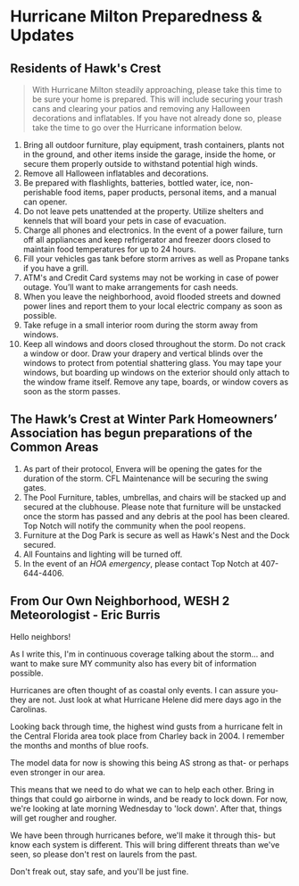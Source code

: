 # Hurricane Milton Preparedness & Updates

## Residents of Hawk's Crest

> With Hurricane Milton steadily approaching, please take this time to be sure your home is prepared. This will include securing your trash cans and clearing your patios and removing any Halloween decorations and inflatables.  If you have not already done so, please take the time to go over the Hurricane information below.

1. Bring all outdoor furniture, play equipment, trash containers, plants not in the ground, and other items inside the garage, inside the home, or secure them properly outside to withstand potential high winds.
2. Remove all Halloween inflatables and decorations.
3. Be prepared with flashlights, batteries, bottled water, ice, non-perishable food items, paper products, personal items, and a manual can opener.
4. Do not leave pets unattended at the property. Utilize shelters and kennels that will board your pets in case of evacuation.
5. Charge all phones and electronics. In the event of a power failure, turn off all appliances and keep refrigerator and freezer doors closed to maintain food temperatures for up to 24 hours.
6. Fill your vehicles gas tank before storm arrives as well as Propane tanks if you have a grill.
7. ATM's and Credit Card systems may not be working in case of power outage. You’ll want to make arrangements for cash needs.
8. When you leave the neighborhood, avoid flooded streets and downed power lines and report them to your local electric company as soon as possible.
9. Take refuge in a small interior room during the storm away from windows.
10. Keep all windows and doors closed throughout the storm. Do not crack a window or door. Draw your drapery and vertical blinds over the windows to protect from potential shattering glass. You may tape your windows, but boarding up windows on the exterior should only attach to the window frame itself. Remove any tape, boards, or window covers as soon as the storm passes.

## The Hawk’s Crest at Winter Park Homeowners’ Association has begun preparations of the Common Areas

1. As part of their protocol, Envera will be opening the gates for the duration of the storm. CFL Maintenance will be securing the swing gates.
2. The Pool Furniture, tables, umbrellas, and chairs will be stacked up and secured at the clubhouse. Please note that furniture will be unstacked once the storm has passed and any debris at the pool has been cleared. Top Notch will notify the community when the pool reopens.
3. Furniture at the Dog Park is secure as well as Hawk's Nest and the Dock secured.
4. All Fountains and lighting will be turned off.
5. In the event of an *HOA emergency*, please contact Top Notch at 407-644-4406.

## From Our Own Neighborhood, WESH 2 Meteorologist - Eric Burris

Hello neighbors!

As I write this, I'm in continuous coverage talking about the storm... and want to make sure MY community also has every bit of information possible.

Hurricanes are often thought of as coastal only events. I can assure you- they are not. Just look at what Hurricane Helene did mere days ago in the Carolinas.

Looking back through time, the highest wind gusts from a hurricane felt in the Central Florida area took place from Charley back in 2004. I remember the months and months of blue roofs.

The model data for now is showing this being AS strong as that- or perhaps even stronger in our area.

This means that we need to do what we can to help each other. Bring in things that could go airborne in winds, and be ready to lock down. For now, we're looking at late morning Wednesday to 'lock down'. After that, things will get rougher and rougher.

We have been through hurricanes before, we'll make it through this- but know each system is different. This will bring different threats than we've seen, so please don't rest on laurels from the past.

Don't freak out, stay safe, and you'll be just fine.
